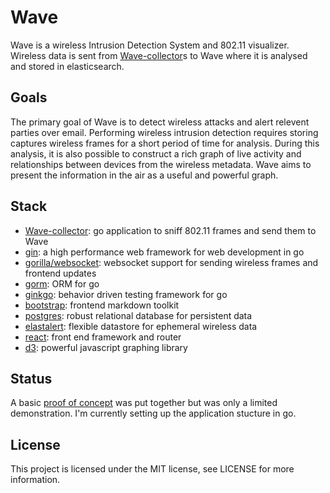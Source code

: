 Wave
====

Wave is a wireless Intrusion Detection System and 802.11 visualizer.  Wireless data is sent from [Wave-collector](https://github.com/hkparker/collector)s to Wave where it is analysed and stored in elasticsearch.

Goals
-----

The primary goal of Wave is to detect wireless attacks and alert relevent parties over email.  Performing wireless intrusion detection requires storing captures wireless frames for a short period of time for analysis.  During this analysis, it is also possible to construct a rich graph of live activity and relationships between devices from the wireless metadata.  Wave aims to present the information in the air as a useful and powerful graph.

Stack
-----

* [Wave-collector](https://github.com/hkparker/collector): go application to sniff 802.11 frames and send them to Wave
* [gin](https://github.com/gin-gonic/gin): a high performance web framework for web development in go
* [gorilla/websocket](https://github.com/gorilla/websocket): websocket support for sending wireless frames and frontend updates
* [gorm](https://github.com/jinzhu/gorm): ORM for go
* [ginkgo](https://github.com/onsi/ginkgo): behavior driven testing framework for go
* [bootstrap](https://github.com/twbs/bootstrap): frontend markdown toolkit
* [postgres](https://github.com/postgres/postgres): robust relational database for persistent data
* [elastalert](https://github.com/yelp/elastalert): flexible datastore for ephemeral wireless data
* [react](https://github.com/facebook/react): front end framework and router
* [d3](https://github.com/mbostock/d3): powerful javascript graphing library

Status
------

A basic [proof of concept](https://github.com/hkparker/cWave) was put together but was only a limited demonstration.  I'm currently setting up the application stucture in go.

License
-------

This project is licensed under the MIT license, see LICENSE for more information.
